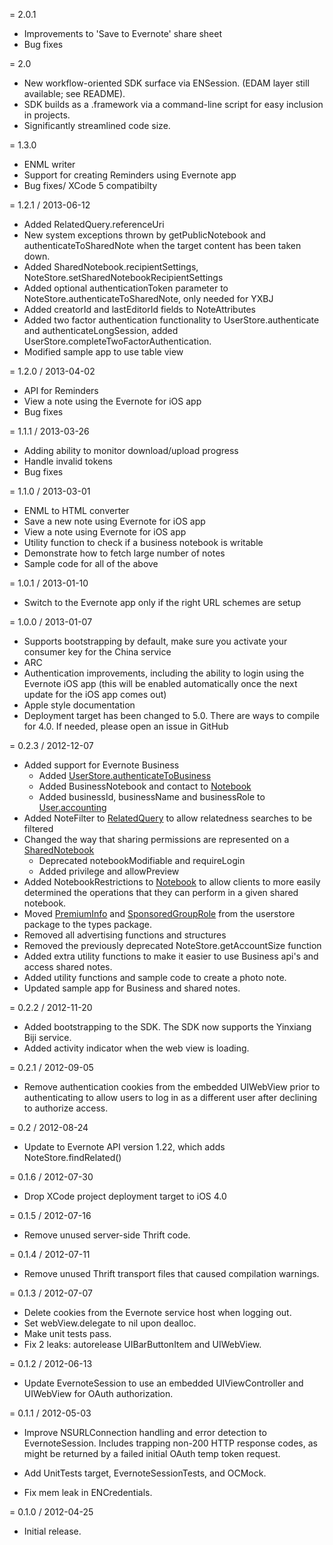 = 2.0.1

* Improvements to 'Save to Evernote' share sheet
* Bug fixes

= 2.0

* New workflow-oriented SDK surface via ENSession. (EDAM layer still available; see README).
* SDK builds as a .framework via a command-line script for easy inclusion in projects.
* Significantly streamlined code size.

= 1.3.0

* ENML writer
* Support for creating Reminders using Evernote app
* Bug fixes/ XCode 5 compatibilty

= 1.2.1 / 2013-06-12

* Added RelatedQuery.referenceUri
* New system exceptions thrown by getPublicNotebook and authenticateToSharedNote when the target content has been taken down.
* Added SharedNotebook.recipientSettings, NoteStore.setSharedNotebookRecipientSettings
* Added optional authenticationToken parameter to NoteStore.authenticateToSharedNote, only needed for YXBJ
* Added creatorId and lastEditorId fields to NoteAttributes
* Added two factor authentication functionality to UserStore.authenticate and authenticateLongSession, added UserStore.completeTwoFactorAuthentication.
* Modified sample app to use table view

= 1.2.0 / 2013-04-02

* API for Reminders
* View a note using the Evernote for iOS app
* Bug fixes

= 1.1.1 / 2013-03-26

* Adding ability to monitor download/upload progress
* Handle invalid tokens
* Bug fixes

= 1.1.0 / 2013-03-01

* ENML to HTML converter
* Save a new note using Evernote for iOS app
* View a note using Evernote for iOS app
* Utility function to check if a business notebook is writable
* Demonstrate how to fetch large number of notes
* Sample code for all of the above

= 1.0.1 / 2013-01-10

* Switch to the Evernote app only if the right URL schemes are setup

= 1.0.0 / 2013-01-07

* Supports bootstrapping by default, make sure you activate your consumer key for the China service
* ARC
* Authentication improvements, including the ability to login using the Evernote iOS app (this will be enabled automatically once the next update for the iOS app comes out)
* Apple style documentation
* Deployment target has been changed to 5.0. There are ways to compile for 4.0. If needed, please open an issue in GitHub

= 0.2.3 / 2012-12-07

* Added support for Evernote Business
	* Added [UserStore.authenticateToBusiness](http://dev.evernote.com/documentation/reference/UserStore.html#Fn_UserStore_authenticateToBusiness)
	* Added BusinessNotebook and contact to [Notebook](http://dev.evernote.com/documentation/reference/Types.html#Struct_Notebook)
	* Added businessId, businessName and businessRole to [User.accounting](http://dev.evernote.com/documentation/reference/Types.html#Struct_Accounting)
* Added NoteFilter to [RelatedQuery](http://dev.evernote.com/documentation/reference/NoteStore.html#Struct_RelatedQuery) to allow relatedness searches to be filtered
* Changed the way that sharing permissions are represented on a [SharedNotebook](http://dev.evernote.com/documentation/reference/Types.html#Struct_SharedNotebook)
	* Deprecated notebookModifiable and requireLogin
	* Added privilege and allowPreview
* Added NotebookRestrictions to [Notebook](http://dev.evernote.com/documentation/reference/Types.html#Struct_Notebook) to allow clients to more easily determined the operations that they can perform in a given shared notebook.
* Moved [PremiumInfo](http://dev.evernote.com/documentation/reference/Types.html#Struct_PremiumInfo) and [SponsoredGroupRole](http://dev.evernote.com/documentation/reference/Types.html#Enum_SponsoredGroupRole) from the userstore package to the types package.
* Removed all advertising functions and structures
* Removed the previously deprecated NoteStore.getAccountSize function
* Added extra utility functions to make it easier to use Business api's and access shared notes.
* Added utility functions and sample code to create a photo note.
* Updated sample app for Business and shared notes.

= 0.2.2 / 2012-11-20

* Added bootstrapping to the SDK. The SDK now supports the Yinxiang Biji service.
* Added activity indicator when the web view is loading.

= 0.2.1 / 2012-09-05

* Remove authentication cookies from the embedded UIWebView prior to authenticating
  to allow users to log in as a different user after declining to authorize access.

= 0.2 / 2012-08-24

* Update to Evernote API version 1.22, which adds NoteStore.findRelated()

= 0.1.6 / 2012-07-30

* Drop XCode project deployment target to iOS 4.0

= 0.1.5 / 2012-07-16

* Remove unused server-side Thrift code.

= 0.1.4 / 2012-07-11

* Remove unused Thrift transport files that caused compilation warnings.

= 0.1.3 / 2012-07-07

* Delete cookies from the Evernote service host when logging out.
* Set webView.delegate to nil upon dealloc.
* Make unit tests pass.
* Fix 2 leaks: autorelease UIBarButtonItem and UIWebView.

= 0.1.2 / 2012-06-13

* Update EvernoteSession to use an embedded UIViewController and UIWebView for OAuth authorization.


= 0.1.1 / 2012-05-03

* Improve NSURLConnection handling and error detection to EvernoteSession.
Includes trapping non-200 HTTP response codes, as might be returned by a failed initial OAuth temp token request.

* Add UnitTests target, EvernoteSessionTests, and OCMock.

* Fix mem leak in ENCredentials.


= 0.1.0 / 2012-04-25

* Initial release.
